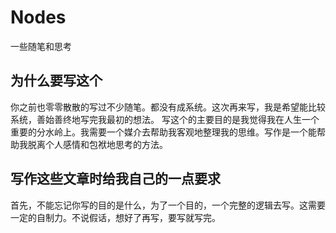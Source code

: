 # Nodes
一些随笔和思考

## 为什么要写这个
你之前也零零散散的写过不少随笔。都没有成系统。这次再来写，我是希望能比较系统，善始善终地写完我最初的想法。
写这个的主要目的是我觉得我在人生一个重要的分水岭上。我需要一个媒介去帮助我客观地整理我的思维。写作是一个能帮助我脱离个人感情和包袱地思考的方法。



## 写作这些文章时给我自己的一点要求
首先，不能忘记你写的目的是什么，为了一个目的，一个完整的逻辑去写。这需要一定的自制力。不说假话，想好了再写，要写就写完。

